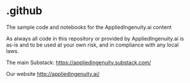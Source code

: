 # .github
The sample code and notebooks for the AppliedIngenuity.ai content

As always all code in this repository or provided by AppliedIngenuity.ai is as-is and to be used at your own risk, and in compliance with any local laws.

The main Substack:
https://appliedingenuity.substack.com/

Our website
http://appliedingenuity.ai/
